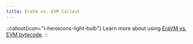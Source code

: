 ```yaml
---
title: EraVm vs. EVM Callout
---
```

::callout{icon="i-heroicons-light-bulb"}
Learn more about using [EraVM vs. EVM bytecode](/zksync-protocol/evm-emulator/overview).
::
